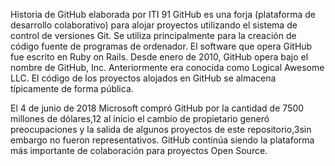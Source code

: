 Historia de GitHub elaborada por ITI 91
GitHub es una forja (plataforma de desarrollo colaborativo) para alojar proyectos utilizando el sistema de control de versiones Git. Se utiliza principalmente para la creación de código fuente de programas de ordenador. El software que opera GitHub fue escrito en Ruby on Rails. Desde enero de 2010, GitHub opera bajo el nombre de GitHub, Inc. Anteriormente era conocida como Logical Awesome LLC. El código de los proyectos alojados en GitHub se almacena típicamente de forma pública.

El 4 de junio de 2018 Microsoft compró GitHub por la cantidad de 7500 millones de dólares,1​2​ al inicio el cambio de propietario generó preocupaciones y la salida de algunos proyectos de este repositorio,3​ sin embargo no fueron representativos. GitHub continúa siendo la plataforma más importante de colaboración para proyectos Open Source.

